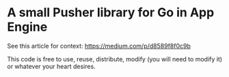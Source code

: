 # A small Pusher library for Go in App Engine

See this article for context: https://medium.com/p/d8589f8f0c9b

This code is free to use, reuse, distribute, modify (you will need to modify it) or whatever your heart desires.
